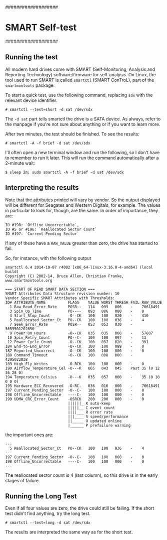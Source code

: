 ###################
# SMART Self-test #
###################

Running the test
----------------

All modern hard drives come with SMART (Self-Monitoring,
Analysis and Reporting Technology) software/firmware for self-analysis.
On Linux, the tool used to run SMART is called `smartctl` (SMART ConTroL),
part of the `smartmontools` package.

To start a quick test, use the following command, replacing `sdx` with the
relevant device identifier.

    # smartctl --test=short -d sat /dev/sdx

The `-d sat` part tells smartctl the drive is a SATA device.
As always, refer to the manpage if you're not sure about anything
or if you want to learn more.

After two minutes, the test should be finished. To see the results:

    # smartctl -A -f brief -d sat /dev/sdx

I'll often open a new terminal window and run the following, so I don't have
to remember to run it later. This will run the command automatically after
a 2-minute wait:

    $ sleep 2m; sudo smartctl -A -f brief -d sat /dev/sdx


Interpreting the results
------------------------

Note that the attributes printed will vary by vendor. So the output displayed
will be different for Seagates and Western Digitals, for example. The values
in particular to look for, though, are the same. In order of importance, they
are:

    ID #198: `Offline Uncorrectable`,  
    ID #5 or #196: `Reallocated Sector Count`  
    ID #197: `Current Pending Sector`

If any of these have a `RAW_VALUE` greater than zero, the drive has started to
fail. 

So, for instance, with the following output

    smartctl 6.4 2014-10-07 r4002 [x86_64-linux-3.16.0-4-amd64] (local build)
    Copyright (C) 2002-14, Bruce Allen, Christian Franke, www.smartmontools.org
    
    === START OF READ SMART DATA SECTION ===
    SMART Attributes Data Structure revision number: 10
    Vendor Specific SMART Attributes with Thresholds:
    ID# ATTRIBUTE_NAME          FLAGS    VALUE WORST THRESH FAIL RAW_VALUE
      1 Raw_Read_Error_Rate     POSR--   114   099   006    -    70618491
      3 Spin_Up_Time            PO----   093   086   000    -    0
      4 Start_Stop_Count        -O--CK   100   100   020    -    410
      5 Reallocated_Sector_Ct   PO--CK   100   100   036    -    4
      7 Seek_Error_Rate         POSR--   053   053   030    -    3659501202650
      9 Power_On_Hours          -O--CK   035   035   000    -    57607
     10 Spin_Retry_Count        PO--C-   100   100   097    -    13
     12 Power_Cycle_Count       -O--CK   100   037   020    -    391
    184 End-to-End_Error        -O--CK   100   100   099    -    0
    187 Reported_Uncorrect      -O--CK   100   100   000    -    0
    188 Command_Timeout         -O--CK   100   098   000    -    4295032838
    189 High_Fly_Writes         -O-RCK   100   100   000    -    0
    190 Airflow_Temperature_Cel -O---K   065   043   045    Past 35 (0 12 36 28 0)
    194 Temperature_Celsius     -O---K   035   057   000    -    35 (0 10 0 0 0)
    195 Hardware_ECC_Recovered  -O-RC-   036   016   000    -    70618491
    197 Current_Pending_Sector  -O--C-   100   100   000    -    0
    198 Offline_Uncorrectable   ----C-   100   100   000    -    0
    199 UDMA_CRC_Error_Count    -OSRCK   200   200   000    -    0
                                ||||||_ K auto-keep
                                |||||__ C event count
                                ||||___ R error rate
                                |||____ S speed/performance
                                ||_____ O updated online
                                |______ P prefailure warning
    

the important ones are:

    ---
      5 Reallocated_Sector_Ct   PO--CK   100   100   036    -    4
    ---
    197 Current_Pending_Sector  -O--C-   100   100   000    -    0
    198 Offline_Uncorrectable   ----C-   100   100   000    -    0
    ---

The reallocated sector count is 4 (last column), so this drive is in the early
stages of failure. 


Running the Long Test
---------------------

Even if all four values are zero, the drive could still be failing. If the
short test didn't find anything, try the long test.

    # smartctl --test=long -d sat /dev/sdx

The results are interpreted the same way as for the short test.
